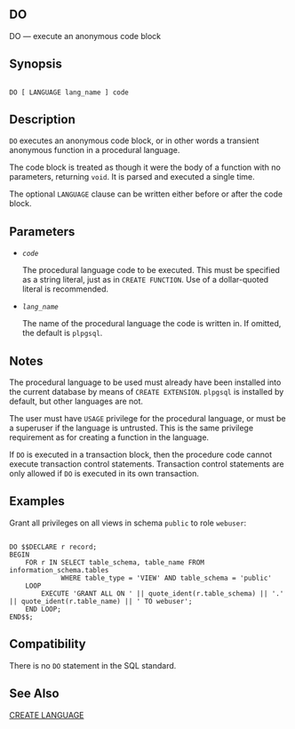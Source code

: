 ## DO

DO — execute an anonymous code block

## Synopsis

```

DO [ LANGUAGE lang_name ] code
```

## Description

`DO` executes an anonymous code block, or in other words a transient anonymous function in a procedural language.

The code block is treated as though it were the body of a function with no parameters, returning `void`. It is parsed and executed a single time.

The optional `LANGUAGE` clause can be written either before or after the code block.

## Parameters

* *`code`*

    The procedural language code to be executed. This must be specified as a string literal, just as in `CREATE FUNCTION`. Use of a dollar-quoted literal is recommended.

* *`lang_name`*

    The name of the procedural language the code is written in. If omitted, the default is `plpgsql`.

## Notes

The procedural language to be used must already have been installed into the current database by means of `CREATE EXTENSION`. `plpgsql` is installed by default, but other languages are not.

The user must have `USAGE` privilege for the procedural language, or must be a superuser if the language is untrusted. This is the same privilege requirement as for creating a function in the language.

If `DO` is executed in a transaction block, then the procedure code cannot execute transaction control statements. Transaction control statements are only allowed if `DO` is executed in its own transaction.

## Examples

Grant all privileges on all views in schema `public` to role `webuser`:

```

DO $$DECLARE r record;
BEGIN
    FOR r IN SELECT table_schema, table_name FROM information_schema.tables
             WHERE table_type = 'VIEW' AND table_schema = 'public'
    LOOP
        EXECUTE 'GRANT ALL ON ' || quote_ident(r.table_schema) || '.' || quote_ident(r.table_name) || ' TO webuser';
    END LOOP;
END$$;
```

## Compatibility

There is no `DO` statement in the SQL standard.

## See Also

[CREATE LANGUAGE](sql-createlanguage "CREATE LANGUAGE")